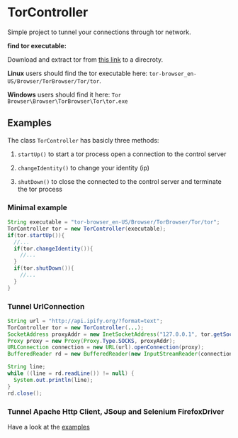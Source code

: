 # TorController
Simple project to tunnel your connections through tor network.

__find tor executable:__

Download and extract tor from [this link](https://www.torproject.org/projects/torbrowser.html.en) to a direcroty.

__Linux__ users should find the tor executable here: `tor-browser_en-US/Browser/TorBrowser/Tor/tor`.

__Windows__ users should find it here: `Tor Browser\Browser\TorBrowser\Tor\tor.exe`

## Examples
The class `TorController` has basicly three methods:

1. `startUp()` to start a tor process open a connection to the control server

2. `changeIdentity()` to change your identity (ip)

3. `shutDown()` to close the connected to the control server and terminate the tor process

### Minimal example
```java
String executable = "tor-browser_en-US/Browser/TorBrowser/Tor/tor";
TorController tor = new TorController(executable);
if(tor.startUp()){
  //...
  if(tor.changeIdentity()){
    //...
  }
  if(tor.shutDown()){
    //...
  }
}
```

### Tunnel UrlConnection
```java
String url = "http://api.ipify.org/?format=text";
TorController tor = new TorController(...);
SocketAddress proxyAddr = new InetSocketAddress("127.0.0.1", tor.getSocksPort());
Proxy proxy = new Proxy(Proxy.Type.SOCKS, proxyAddr);
URLConnection connection = new URL(url).openConnection(proxy);
BufferedReader rd = new BufferedReader(new InputStreamReader(connection.getInputStream()));

String line;
while ((line = rd.readLine()) != null) {
  System.out.println(line);
}
rd.close();
```

### Tunnel Apache Http Client, JSoup and Selenium FirefoxDriver
Have a look at the [examples](https://github.com/al-eax/tor_controler/tree/master/examples)   
